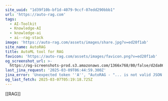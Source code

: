 ```yaml
---
site_uuid: "1d39f10b-bf1d-4079-9ccf-07edd290bbb1"
url: 'https://auto-rag.com'
tags:
  - AI-Toolkit
  - Knowledge-AI
  - knowledge-ai
  - ai--rag-stack
image: 'https://auto-rag.com/assets/images/share.jpg?v=ed20f1ab'
site_name: AutoRAG
title: AutoML tool for RAG
favicon: 'https://auto-rag.com/assets/images/favicon.png?v=ed20f1ab'
og_screenshot_url: >-
  https://og-screenshots-prod.s3.amazonaws.com/1366x768/80/false/d2da8633d09a9e301907b9a378d17816df77e5065f2dd7cb632c2d286c5ea706.jpeg
last_jina_request: '2025-03-09T06:44:59.300Z'
jina_error: 'Unexpected token ''A'', "AutoRAG - "... is not valid JSON'
og_last_fetch: 2025-03-07T05:19:18.725Z
---
```

[[RAG]]
